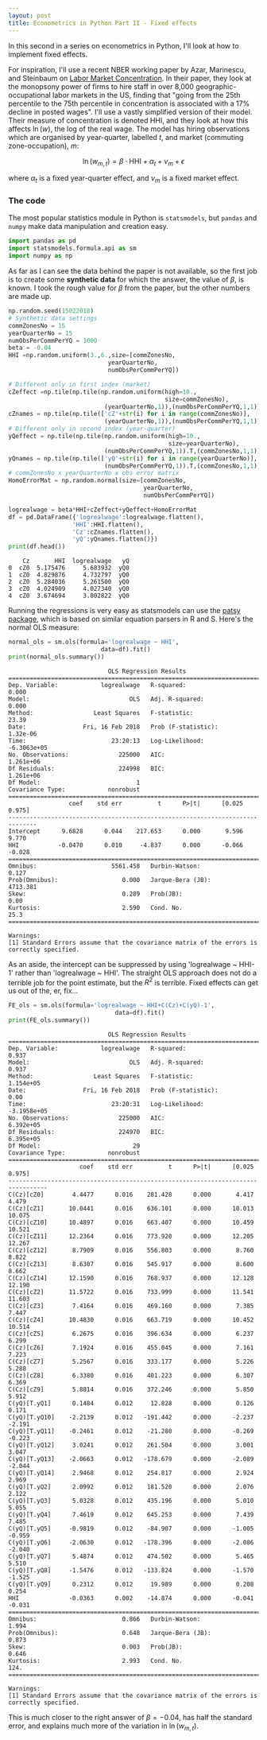 ```yaml
---
layout: post
title: Econometrics in Python Part II - Fixed effects
---
```



In this second in a series on econometrics in Python, I'll look at how to implement fixed effects.

For inspiration, I'll use a recent NBER working paper by Azar, Marinescu, and Steinbaum on [Labor Market Concentration](http://www.nber.org/papers/w24147). In their paper, they look at the monopsony power of firms to hire staff in over 8,000 geographic-occupational labor markets in the US, finding that "going from the 25th percentile to the 75th percentile in concentration is associated with a 17% decline in posted wages". I'll use a vastly simplified version of their model. Their measure of concentration is denoted $\text{HHI}$, and they look at how this affects $\ln(w)$, the log of the real wage. The model has hiring observations which are organised by year-quarter, labelled $t$, and market (commuting zone-occupation), $m$:

$$
\ln(w_{m,t}) = \beta \cdot\text{HHI}+\alpha_t+\nu_m+\epsilon
$$

where $\alpha_t$ is a fixed year-quarter effect, and $\nu_m$ is a fixed market effect.

### The code
The most popular statistics module in Python is ```statsmodels```, but ```pandas``` and ```numpy``` make data manipulation and creation easy.
```python
import pandas as pd
import statsmodels.formula.api as sm
import numpy as np
```
As far as I can see the data behind the paper is not available, so the first job is to create some **synthetic data** for which the answer, the value of $\beta$, is known. I took the rough value for $\beta$ from the paper, but the other numbers are made up.


```python
np.random.seed(15022018)
# Synthetic data settings
commZonesNo = 15
yearQuarterNo = 15
numObsPerCommPerYQ = 1000
beta = -0.04
HHI =np.random.uniform(3.,6.,size=[commZonesNo,
                            yearQuarterNo,
                            numObsPerCommPerYQ])

# Different only in first index (market)
cZeffect =np.tile(np.tile(np.random.uniform(high=10.,
                                            size=commZonesNo),
                           (yearQuarterNo,1)),(numObsPerCommPerYQ,1,1)).T
cZnames = np.tile(np.tile(['cZ'+str(i) for i in range(commZonesNo)],
                           (yearQuarterNo,1)),(numObsPerCommPerYQ,1,1)).T
# Different only in second index (year-quarter)
yQeffect = np.tile(np.tile(np.random.uniform(high=10.,
                                             size=yearQuarterNo),
                           (numObsPerCommPerYQ,1)).T,(commZonesNo,1,1))
yQnames = np.tile(np.tile(['yQ'+str(i) for i in range(yearQuarterNo)],
                           (numObsPerCommPerYQ,1)).T,(commZonesNo,1,1))
# commZonesNo x yearQuarterNo x obs error matrix
HomoErrorMat = np.random.normal(size=[commZonesNo,
                                      yearQuarterNo,
                                      numObsPerCommPerYQ])

logrealwage = beta*HHI+cZeffect+yQeffect+HomoErrorMat
df = pd.DataFrame({'logrealwage':logrealwage.flatten(),
                  'HHI':HHI.flatten(),
                  'Cz':cZnames.flatten(),
                  'yQ':yQnames.flatten()})
print(df.head())
```

        Cz       HHI  logrealwage   yQ
    0  cZ0  5.175476     5.683932  yQ0
    1  cZ0  4.829876     4.732797  yQ0
    2  cZ0  5.284036     5.261500  yQ0
    3  cZ0  4.024909     4.027340  yQ0
    4  cZ0  3.674694     3.802822  yQ0


Running the regressions is very easy as statsmodels can use the [patsy package](https://patsy.readthedocs.io/en/v0.1.0/overview.html), which is based on similar equation parsers in R and S. Here's the normal OLS measure:
```python
normal_ols = sm.ols(formula='logrealwage ~ HHI',
                          data=df).fit()
print(normal_ols.summary())
```

                                OLS Regression Results                            
    ==============================================================================
    Dep. Variable:            logrealwage   R-squared:                       0.000
    Model:                            OLS   Adj. R-squared:                  0.000
    Method:                 Least Squares   F-statistic:                     23.39
    Date:                Fri, 16 Feb 2018   Prob (F-statistic):           1.32e-06
    Time:                        23:20:13   Log-Likelihood:            -6.3063e+05
    No. Observations:              225000   AIC:                         1.261e+06
    Df Residuals:                  224998   BIC:                         1.261e+06
    Df Model:                           1                                         
    Covariance Type:            nonrobust                                         
    ==============================================================================
                     coef    std err          t      P>|t|      [0.025      0.975]
    ------------------------------------------------------------------------------
    Intercept      9.6828      0.044    217.653      0.000       9.596       9.770
    HHI           -0.0470      0.010     -4.837      0.000      -0.066      -0.028
    ==============================================================================
    Omnibus:                     5561.458   Durbin-Watson:                   0.127
    Prob(Omnibus):                  0.000   Jarque-Bera (JB):             4713.381
    Skew:                           0.289   Prob(JB):                         0.00
    Kurtosis:                       2.590   Cond. No.                         25.3
    ==============================================================================

    Warnings:
    [1] Standard Errors assume that the covariance matrix of the errors is correctly specified.

As an aside, the intercept can be suppressed by using 'logrealwage ~ HHI-1' rather than 'logrealwage ~ HHI'. The straight OLS approach does not do a terrible job for the point estimate, but the $R^2$ is terrible. Fixed effects can get us out of the, er, fix...

```python
FE_ols = sm.ols(formula='logrealwage ~ HHI+C(Cz)+C(yQ)-1',
                              data=df).fit()
print(FE_ols.summary())
```

                                OLS Regression Results                            
    ==============================================================================
    Dep. Variable:            logrealwage   R-squared:                       0.937
    Model:                            OLS   Adj. R-squared:                  0.937
    Method:                 Least Squares   F-statistic:                 1.154e+05
    Date:                Fri, 16 Feb 2018   Prob (F-statistic):               0.00
    Time:                        23:20:31   Log-Likelihood:            -3.1958e+05
    No. Observations:              225000   AIC:                         6.392e+05
    Df Residuals:                  224970   BIC:                         6.395e+05
    Df Model:                          29                                         
    Covariance Type:            nonrobust                                         
    =================================================================================
                        coef    std err          t      P>|t|      [0.025      0.975]
    ---------------------------------------------------------------------------------
    C(Cz)[cZ0]        4.4477      0.016    281.428      0.000       4.417       4.479
    C(Cz)[cZ1]       10.0441      0.016    636.101      0.000      10.013      10.075
    C(Cz)[cZ10]      10.4897      0.016    663.407      0.000      10.459      10.521
    C(Cz)[cZ11]      12.2364      0.016    773.920      0.000      12.205      12.267
    C(Cz)[cZ12]       8.7909      0.016    556.803      0.000       8.760       8.822
    C(Cz)[cZ13]       8.6307      0.016    545.917      0.000       8.600       8.662
    C(Cz)[cZ14]      12.1590      0.016    768.937      0.000      12.128      12.190
    C(Cz)[cZ2]       11.5722      0.016    733.999      0.000      11.541      11.603
    C(Cz)[cZ3]        7.4164      0.016    469.160      0.000       7.385       7.447
    C(Cz)[cZ4]       10.4830      0.016    663.719      0.000      10.452      10.514
    C(Cz)[cZ5]        6.2675      0.016    396.634      0.000       6.237       6.299
    C(Cz)[cZ6]        7.1924      0.016    455.045      0.000       7.161       7.223
    C(Cz)[cZ7]        5.2567      0.016    333.177      0.000       5.226       5.288
    C(Cz)[cZ8]        6.3380      0.016    401.223      0.000       6.307       6.369
    C(Cz)[cZ9]        5.8814      0.016    372.246      0.000       5.850       5.912
    C(yQ)[T.yQ1]      0.1484      0.012     12.828      0.000       0.126       0.171
    C(yQ)[T.yQ10]    -2.2139      0.012   -191.442      0.000      -2.237      -2.191
    C(yQ)[T.yQ11]    -0.2461      0.012    -21.280      0.000      -0.269      -0.223
    C(yQ)[T.yQ12]     3.0241      0.012    261.504      0.000       3.001       3.047
    C(yQ)[T.yQ13]    -2.0663      0.012   -178.679      0.000      -2.089      -2.044
    C(yQ)[T.yQ14]     2.9468      0.012    254.817      0.000       2.924       2.969
    C(yQ)[T.yQ2]      2.0992      0.012    181.520      0.000       2.076       2.122
    C(yQ)[T.yQ3]      5.0328      0.012    435.196      0.000       5.010       5.055
    C(yQ)[T.yQ4]      7.4619      0.012    645.253      0.000       7.439       7.485
    C(yQ)[T.yQ5]     -0.9819      0.012    -84.907      0.000      -1.005      -0.959
    C(yQ)[T.yQ6]     -2.0630      0.012   -178.396      0.000      -2.086      -2.040
    C(yQ)[T.yQ7]      5.4874      0.012    474.502      0.000       5.465       5.510
    C(yQ)[T.yQ8]     -1.5476      0.012   -133.824      0.000      -1.570      -1.525
    C(yQ)[T.yQ9]      0.2312      0.012     19.989      0.000       0.208       0.254
    HHI              -0.0363      0.002    -14.874      0.000      -0.041      -0.031
    ==============================================================================
    Omnibus:                        0.866   Durbin-Watson:                   1.994
    Prob(Omnibus):                  0.648   Jarque-Bera (JB):                0.873
    Skew:                           0.003   Prob(JB):                        0.646
    Kurtosis:                       2.993   Cond. No.                         124.
    ==============================================================================

    Warnings:
    [1] Standard Errors assume that the covariance matrix of the errors is correctly specified.


This is much closer to the right answer of $\beta=-0.04$, has half the standard error, and explains much more of the variation in $\ln(w_{m,t})$.
